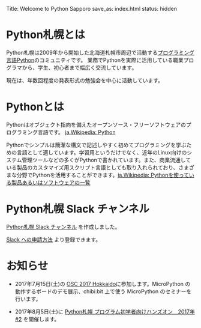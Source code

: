 Title: Welcome to Python Sapporo
save_as: index.html
status: hidden

# Python札幌とは

Python札幌は2009年から開始した北海道札幌市周辺で活動する[プログラミング言語Python](http://www.python.org)のコミュニティです。
業務でPythonを実際に活用している職業プログラマから、学生、初心者まで幅広く交流しています。

現在は、年数回程度の発表形式の勉強会を中心に活動しています。

# Pythonとは

Pythonはオブジェクト指向を備えたオープンソース・フリーソフトウェアのプログラミング言語です。 [ja.Wikipedia: Python](http://ja.wikipedia.org/wiki/Python)

Pythonでシンプルは簡潔な構文で記述しやすく初めてプログラミングを学ぶための言語として適しています。学習用というだけでなく、近年のLinux向けのシステム管理ツールなどの多くがPythonで書かれています。また、商業流通している製品のカスタマイズ用スクリプト言語としても取り入れられており、さまざまな分野でPythonを活用することができます。[ja.Wikipedia: Pythonを使っている製品あるいはソフトウェアの一覧](http://ja.wikipedia.org/wiki/Python%E3%82%92%E4%BD%BF%E3%81%A3%E3%81%A6%E3%81%84%E3%82%8B%E8%A3%BD%E5%93%81%E3%81%82%E3%82%8B%E3%81%84%E3%81%AF%E3%82%BD%E3%83%95%E3%83%88%E3%82%A6%E3%82%A7%E3%82%A2%E3%81%AE%E4%B8%80%E8%A6%A7)

# Python札幌 Slack チャンネル

[Python札幌 Slack チャンネル](https://pysap.slack.com/messages/pysap/) を作成しました。

[Slack への申請方法]({filename}apply-to-slack.md) より登録できます。

# お知らせ

* 2017年7月15日(土)の [OSC 2017 Hokkaido](https://www.ospn.jp/osc2017-do/)に参加します。MicroPython の動作するボードのデモ展示、chibi:bit 上で使う MicroPython のセミナーを行います。

* 2017年8月5日(土)に [Python札幌 プログラム初学者向けハンズオン　2017年 #2](https://python-sapporo.connpass.com/event/61897/) を開催します。

